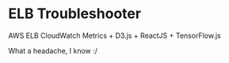 # ELB Troubleshooter

AWS ELB CloudWatch Metrics + D3.js + ReactJS + TensorFlow.js

What a headache, I know :/
